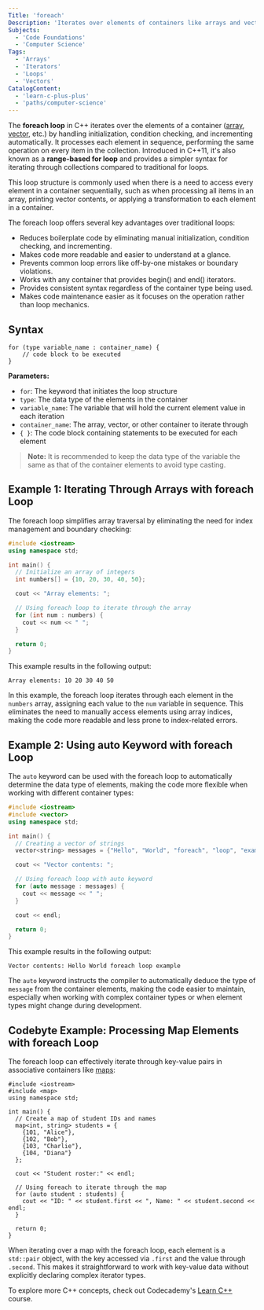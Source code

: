```yaml
---
Title: 'foreach'
Description: 'Iterates over elements of containers like arrays and vectors in C++ without using manual initialization, testing, and incrementation.'
Subjects:
  - 'Code Foundations'
  - 'Computer Science'
Tags:
  - 'Arrays'
  - 'Iterators'
  - 'Loops'
  - 'Vectors'
CatalogContent:
  - 'learn-c-plus-plus'
  - 'paths/computer-science'
---
```


The **foreach loop** in C++ iterates over the elements of a container ([array](https://www.codecademy.com/resources/docs/cpp/arrays), [vector](https://www.codecademy.com/resources/docs/cpp/vectors), etc.) by handling initialization, condition checking, and incrementing automatically. It processes each element in sequence, performing the same operation on every item in the collection. Introduced in C++11, it's also known as a **range-based for loop** and provides a simpler syntax for iterating through collections compared to traditional for loops.

This loop structure is commonly used when there is a need to access every element in a container sequentially, such as when processing all items in an array, printing vector contents, or applying a transformation to each element in a container.

The foreach loop offers several key advantages over traditional loops:

- Reduces boilerplate code by eliminating manual initialization, condition checking, and incrementing.
- Makes code more readable and easier to understand at a glance.
- Prevents common loop errors like off-by-one mistakes or boundary violations.
- Works with any container that provides begin() and end() iterators.
- Provides consistent syntax regardless of the container type being used.
- Makes code maintenance easier as it focuses on the operation rather than loop mechanics.

## Syntax

```pseudo
for (type variable_name : container_name) {
    // code block to be executed
}
```

**Parameters:**

- `for`: The keyword that initiates the loop structure
- `type`: The data type of the elements in the container
- `variable_name`: The variable that will hold the current element value in each iteration
- `container_name`: The array, vector, or other container to iterate through
- `{ }`: The code block containing statements to be executed for each element

> **Note:** It is recommended to keep the data type of the variable the same as that of the container elements to avoid type casting.

## Example 1: Iterating Through Arrays with foreach Loop

The foreach loop simplifies array traversal by eliminating the need for index management and boundary checking:

```cpp
#include <iostream>
using namespace std;

int main() {
  // Initialize an array of integers
  int numbers[] = {10, 20, 30, 40, 50};

  cout << "Array elements: ";

  // Using foreach loop to iterate through the array
  for (int num : numbers) {
    cout << num << " ";
  }

  return 0;
}
```

This example results in the following output:

```shell
Array elements: 10 20 30 40 50
```

In this example, the foreach loop iterates through each element in the `numbers` array, assigning each value to the `num` variable in sequence. This eliminates the need to manually access elements using array indices, making the code more readable and less prone to index-related errors.

## Example 2: Using auto Keyword with foreach Loop

The `auto` keyword can be used with the foreach loop to automatically determine the data type of elements, making the code more flexible when working with different container types:

```cpp
#include <iostream>
#include <vector>
using namespace std;

int main() {
  // Creating a vector of strings
  vector<string> messages = {"Hello", "World", "foreach", "loop", "example"};

  cout << "Vector contents: ";

  // Using foreach loop with auto keyword
  for (auto message : messages) {
    cout << message << " ";
  }

  cout << endl;

  return 0;
}
```

This example results in the following output:

```shell
Vector contents: Hello World foreach loop example
```

The `auto` keyword instructs the compiler to automatically deduce the type of `message` from the container elements, making the code easier to maintain, especially when working with complex container types or when element types might change during development.

## Codebyte Example: Processing Map Elements with foreach Loop

The foreach loop can effectively iterate through key-value pairs in associative containers like [maps](https://www.codecademy.com/resources/docs/cpp/maps):

```codebyte/cpp
#include <iostream>
#include <map>
using namespace std;

int main() {
  // Create a map of student IDs and names
  map<int, string> students = {
    {101, "Alice"},
    {102, "Bob"},
    {103, "Charlie"},
    {104, "Diana"}
  };

  cout << "Student roster:" << endl;

  // Using foreach to iterate through the map
  for (auto student : students) {
    cout << "ID: " << student.first << ", Name: " << student.second << endl;
  }

  return 0;
}
```

When iterating over a map with the foreach loop, each element is a `std::pair` object, with the key accessed via `.first` and the value through `.second`. This makes it straightforward to work with key-value data without explicitly declaring complex iterator types.

To explore more C++ concepts, check out Codecademy's [Learn C++](https://www.codecademy.com/learn/learn-c-plus-plus) course.
